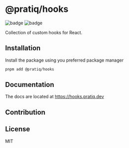 # @pratiq/hooks

![badge](https://img.shields.io/badge/npm-v1.1.0-red)
![badge](https://img.shields.io/badge/License-MIT-blue)

Collection of custom hooks for React.



## Installation

Install the package using you preferred package manager

```bash
pnpm add @pratiq/hooks
```

## Documentation

The docs are located at https://hooks.pratiq.dev

## Contribution

## License

MIT